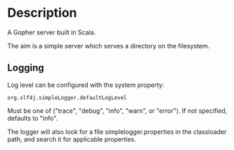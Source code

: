 # Description
A Gopher server built in Scala.

The aim is a simple server which serves a directory on the filesystem.


## Logging
Log level can be configured with the system property:

    org.slf4j.simpleLogger.defaultLogLevel

Must be one of ("trace", "debug", "info", "warn", or "error"). If
not specified, defaults to "info". 

The logger will also look for a file simplelogger.properties in the
classloader path, and search it for applicable properties.
